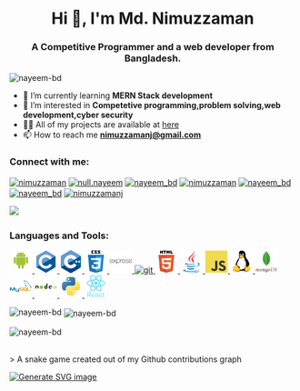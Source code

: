 <h1 align="center">Hi 👋, I'm Md. Nimuzzaman</h1>
<h3 align="center">A Competitive Programmer and a web developer from Bangladesh.</h3>

<p align="left"> <img src="https://komarev.com/ghpvc/?username=nayeem-bd&label=Profile%20views&color=0e75b6&style=flat" alt="nayeem-bd" /> </p>

- 🌱 I’m currently learning **MERN Stack development**
- 👀 I’m interested in **Competetive programming,problem solving,web development,cyber security**
- 👨‍💻 All of my projects are available at <a href="https://github.com/nayeem-bd?tab=repositories">here</a>
- 📫 How to reach me **nimuzzamanj@gmail.com**

<h3 align="left">Connect with me:</h3>
<p align="left">
<a href="https://linkedin.com/in/nimuzzaman" target="blank"><img align="center" src="https://raw.githubusercontent.com/rahuldkjain/github-profile-readme-generator/master/src/images/icons/Social/linked-in-alt.svg" alt="nimuzzaman" height="30" width="40" /></a>
<a href="https://fb.com/null.nayeem" target="blank"><img align="center" src="https://raw.githubusercontent.com/rahuldkjain/github-profile-readme-generator/master/src/images/icons/Social/facebook.svg" alt="null.nayeem" height="30" width="40" /></a>
<a href="https://www.codechef.com/users/nayeem_bd" target="blank"><img align="center" src="https://cdn.jsdelivr.net/npm/simple-icons@3.1.0/icons/codechef.svg" alt="nayeem_bd" height="30" width="40" /></a>
<a href="https://www.hackerrank.com/nimuzzaman" target="blank"><img align="center" src="https://raw.githubusercontent.com/rahuldkjain/github-profile-readme-generator/master/src/images/icons/Social/hackerrank.svg" alt="nimuzzaman" height="30" width="40" /></a>
<a href="https://codeforces.com/profile/nayeem_bd" target="blank"><img align="center" src="https://raw.githubusercontent.com/rahuldkjain/github-profile-readme-generator/master/src/images/icons/Social/codeforces.svg" alt="nayeem_bd" height="30" width="40" /></a>
<a href="https://www.leetcode.com/nayeem_bd" target="blank"><img align="center" src="https://raw.githubusercontent.com/rahuldkjain/github-profile-readme-generator/master/src/images/icons/Social/leet-code.svg" alt="nayeem_bd" height="30" width="40" /></a>
<a href="https://auth.geeksforgeeks.org/user/nimuzzamanj" target="blank"><img align="center" src="https://raw.githubusercontent.com/rahuldkjain/github-profile-readme-generator/master/src/images/icons/Social/geeks-for-geeks.svg" alt="nimuzzamanj" height="30" width="40" /></a>
</p>

<img src="https://user-images.githubusercontent.com/73097560/115834477-dbab4500-a447-11eb-908a-139a6edaec5c.gif"><br>

<h3 align="left">Languages and Tools:</h3>
<p align="left"> <a href="https://developer.android.com" target="_blank" rel="noreferrer"> <img src="https://raw.githubusercontent.com/devicons/devicon/master/icons/android/android-original-wordmark.svg" alt="android" width="40" height="40"/> </a> <a href="https://www.cprogramming.com/" target="_blank" rel="noreferrer"> <img src="https://raw.githubusercontent.com/devicons/devicon/master/icons/c/c-original.svg" alt="c" width="40" height="40"/> </a> <a href="https://www.w3schools.com/cpp/" target="_blank" rel="noreferrer"> <img src="https://raw.githubusercontent.com/devicons/devicon/master/icons/cplusplus/cplusplus-original.svg" alt="cplusplus" width="40" height="40"/> </a> <a href="https://www.w3schools.com/css/" target="_blank" rel="noreferrer"> <img src="https://raw.githubusercontent.com/devicons/devicon/master/icons/css3/css3-original-wordmark.svg" alt="css3" width="40" height="40"/> </a> <a href="https://expressjs.com" target="_blank" rel="noreferrer"> <img src="https://raw.githubusercontent.com/devicons/devicon/master/icons/express/express-original-wordmark.svg" alt="express" width="40" height="40"/> </a> <a href="https://git-scm.com/" target="_blank" rel="noreferrer"> <img src="https://www.vectorlogo.zone/logos/git-scm/git-scm-icon.svg" alt="git" width="40" height="40"/> </a> <a href="https://www.w3.org/html/" target="_blank" rel="noreferrer"> <img src="https://raw.githubusercontent.com/devicons/devicon/master/icons/html5/html5-original-wordmark.svg" alt="html5" width="40" height="40"/> </a> <a href="https://www.java.com" target="_blank" rel="noreferrer"> <img src="https://raw.githubusercontent.com/devicons/devicon/master/icons/java/java-original.svg" alt="java" width="40" height="40"/> </a> <a href="https://developer.mozilla.org/en-US/docs/Web/JavaScript" target="_blank" rel="noreferrer"> <img src="https://raw.githubusercontent.com/devicons/devicon/master/icons/javascript/javascript-original.svg" alt="javascript" width="40" height="40"/> </a> <a href="https://www.linux.org/" target="_blank" rel="noreferrer"> <img src="https://raw.githubusercontent.com/devicons/devicon/master/icons/linux/linux-original.svg" alt="linux" width="40" height="40"/> </a> <a href="https://www.mongodb.com/" target="_blank" rel="noreferrer"> <img src="https://raw.githubusercontent.com/devicons/devicon/master/icons/mongodb/mongodb-original-wordmark.svg" alt="mongodb" width="40" height="40"/> </a> <a href="https://www.mysql.com/" target="_blank" rel="noreferrer"> <img src="https://raw.githubusercontent.com/devicons/devicon/master/icons/mysql/mysql-original-wordmark.svg" alt="mysql" width="40" height="40"/> </a> <a href="https://nodejs.org" target="_blank" rel="noreferrer"> <img src="https://raw.githubusercontent.com/devicons/devicon/master/icons/nodejs/nodejs-original-wordmark.svg" alt="nodejs" width="40" height="40"/> </a> <a href="https://www.python.org" target="_blank" rel="noreferrer"> <img src="https://raw.githubusercontent.com/devicons/devicon/master/icons/python/python-original.svg" alt="python" width="40" height="40"/> </a> <a href="https://reactjs.org/" target="_blank" rel="noreferrer"> <img src="https://raw.githubusercontent.com/devicons/devicon/master/icons/react/react-original-wordmark.svg" alt="react" width="40" height="40"/> </a> </p>

<p><img align="left" src="https://github-readme-stats.vercel.app/api/top-langs?username=nayeem-bd&show_icons=true&locale=en&layout=compact" alt="nayeem-bd" /></p>

<p>&nbsp;<img align="center" src="https://github-readme-stats.vercel.app/api?username=nayeem-bd&show_icons=true&locale=en" alt="nayeem-bd" /></p>

<p><img align="center" src="https://github-readme-streak-stats.herokuapp.com/?user=nayeem-bd&" alt="nayeem-bd" /></p>
<br>
> A snake game created out of my Github contributions graph

[![Generate SVG image](https://github.com/scriptex/github-contributions-snake/actions/workflows/cron.yml/badge.svg)](https://github.com/scriptex/github-contributions-snake/actions/workflows/cron.yml)

